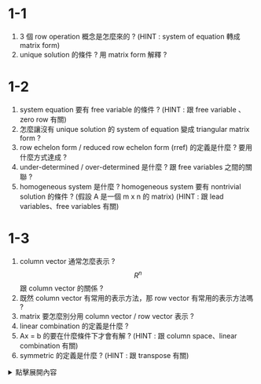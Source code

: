 # 1-1
1. 3 個 row operation 概念是怎麼來的 ? (HINT : system of equation 轉成 matrix form)
2. unique solution 的條件 ? 用 matrix form 解釋 ?
# 1-2
1. system equation 要有 free variable 的條件 ? (HINT : 跟 free variable 、zero row 有關)
2. 怎麼讓沒有 unique solution 的 system of equation 變成 triangular matrix form ?
3. row echelon form / reduced row echelon form (rref) 的定義是什麼 ? 要用什麼方式達成 ?
4. under-determined / over-determined 是什麼 ? 跟 free variables 之間的關聯 ?
5. homogeneous system 是什麼 ? homogeneous system 要有 nontrivial solution 的條件 ? (假設 A 是一個 m x n 的 matrix) (HINT : 跟 lead variables、free variables 有關)
# 1-3
1. column vector 通常怎麼表示 ? $$R^n$$ 跟 column vector 的關係 ?
2. 既然 column vector 有常用的表示方法，那 row vector 有常用的表示方法嗎 ? 
3. matrix 要怎麼別分用 column vector / row vector 表示 ?
4. linear combination 的定義是什麼 ?
5. Ax = b 的要在什麼條件下才會有解 ? (HINT : 跟 column space、linear combination 有關)
6. symmetric 的定義是什麼 ? (HINT : 跟 transpose 有關)
<details>
<summary>點擊展開內容</summary>
  這裡是摺疊內容
</details>

